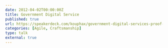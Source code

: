 ```yaml
---
date: 2012-04-02T00:00:00Z
title: Government Digital Service
published: true
url: https://speakerdeck.com/kouphax/government-digital-services-proof-the-pigs-can-indeed-fly
categories: [Agile, Craftsmanship]
type: talk
external: true
---
```

